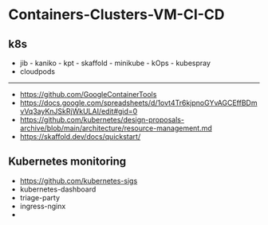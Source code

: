 # Containers-Clusters-VM-CI-CD


## k8s 
- jib - kaniko - kpt - skaffold - minikube - kOps - kubespray
- cloudpods


----------

- https://github.com/GoogleContainerTools
- https://docs.google.com/spreadsheets/d/1ovt4Tr6kjpnoGYvAGCEffBDmvVq3ayKnJSkRjWkULAI/edit#gid=0
- https://github.com/kubernetes/design-proposals-archive/blob/main/architecture/resource-management.md
- https://skaffold.dev/docs/quickstart/


## Kubernetes monitoring

- https://github.com/kubernetes-sigs
- kubernetes-dashboard
- triage-party
- ingress-nginx
- 







